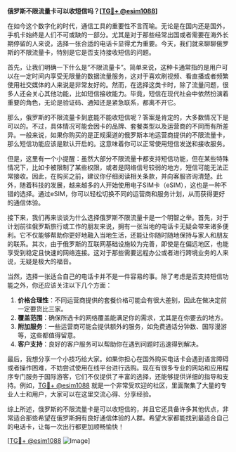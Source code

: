 **俄罗斯不限流量卡可以收短信吗？[[TG💪+ @esim1088](https://t.me/s/esim1088)]**

在如今这个数字化的时代，通信工具的重要性不言而喻。无论是在国内还是国外，手机卡始终是人们不可或缺的一部分。尤其是对于那些经常出国或者需要在海外长期停留的人来说，选择一张合适的电话卡显得尤为重要。今天，我们就来聊聊俄罗斯的不限流量卡，特别是它是否支持接收短信的问题。

首先，让我们明确一下什么是“不限流量卡”。简单来说，这种卡通常指的是用户可以在一定时间内享受无限量的数据流量服务，这对于喜欢刷视频、看直播或者频繁使用社交媒体的人来说是非常友好的。然而，在选择这类卡时，除了流量问题，很多人还会关心其他功能，比如短信接收能力。毕竟，短信在现代社会中依然扮演着重要的角色，无论是验证码、通知还是紧急联系，都离不开它。

那么，俄罗斯的不限流量卡到底能不能收短信呢？答案是肯定的，大多数情况下是可以的。不过，具体情况可能会因卡的品牌、套餐类型以及运营商的不同而有所差异。一般来说，如果你购买的是正规渠道的俄罗斯本地运营商提供的不限流量卡，那么短信功能应该是默认开启的。这意味着你可以正常使用短信发送和接收服务。

但是，这里有一个小提醒：虽然大部分不限流量卡都支持短信功能，但在某些特殊情况下，比如卡被限制了某些权限，或者是网络信号较弱的地方，短信可能无法正常接收。因此，在购买之前，建议你仔细阅读相关条款，并向客服咨询清楚。此外，随着科技的发展，越来越多的人开始使用电子SIM卡（eSIM），这也是一种不错的选择。通过eSIM，你可以轻松切换不同的运营商和服务计划，从而获得更好的通信体验。

接下来，我们再来谈谈为什么选择俄罗斯不限流量卡是一个明智之举。首先，对于计划前往俄罗斯旅行或工作的朋友来说，拥有一张当地的电话卡无疑会带来诸多便利。它不仅能够帮助你更好地融入当地生活，还能让你随时随地保持与家人和朋友的联系。其次，由于俄罗斯的互联网基础设施较为完善，即使是在偏远地区，也能享受到稳定且快速的网络连接。这对于那些需要远程办公或者进行跨境业务的人来说，无疑是极大的福音。

当然，选择一张适合自己的电话卡并不是一件容易的事。除了考虑是否支持短信功能之外，你还应该关注以下几个方面：

1. **价格合理性**：不同运营商提供的套餐价格可能会有很大差别，因此在做决定前一定要货比三家。
2. **覆盖范围**：确保所选卡的网络覆盖能满足你的需求，尤其是在你要去的地方。
3. **附加服务**：一些运营商可能会提供额外的服务，如免费通话分钟数、国际漫游等，这些都值得留意。
4. **客户支持**：良好的客户服务可以帮助你在遇到问题时迅速得到解决。

最后，我想分享一个小技巧给大家。如果你担心在国外购买电话卡会遇到语言障碍或者操作困难，不妨尝试使用在线平台进行选购。现在有很多专业的网站和应用程序专门服务于国际游客，它们不仅提供了丰富的选择，还能够提供详细的指导和支持。例如，[TG💪+ @esim1088](https://t.me/s/esim1088) 就是一个非常受欢迎的社区，里面聚集了大量的专业人士和用户，大家可以在这里交流心得、分享经验。

综上所述，俄罗斯的不限流量卡是可以收短信的，并且它还具备许多其他优点，非常适合那些希望在俄罗斯拥有良好通信体验的人群。希望大家都能找到最适合自己的电话卡，让每一次出行都更加顺畅愉快！

[[TG💪+ @esim1088](https://t.me/s/esim1088) ![Image](https://i.postimg.cc/4NQfJmqS/Snipaste-2025-05-13-00-14-12.png)]